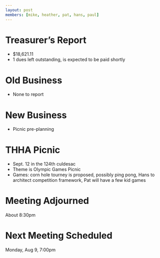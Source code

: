 ```yaml
---
layout: post
members: [mike, heather, pat, hans, paul]
---
```

# Treasurer’s Report
- $18,621.11
- 1 dues left outstanding, is expected to be paid shortly

# Old Business
- None to report

# New Business
- Picnic pre-planning

# THHA Picnic
- Sept. 12 in the 124th culdesac
- Theme is Olympic Games Picnic
- Games: corn hole tourney is proposed, possibly ping pong, Hans to architect competition framework, Pat will have a few kid games

# Meeting Adjourned
About 8:30pm

# Next Meeting Scheduled
Monday, Aug 9, 7:00pm

